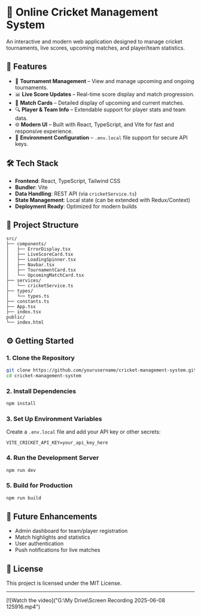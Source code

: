 

# 🏏 Online Cricket Management System

An interactive and modern web application designed to manage cricket tournaments, live scores, upcoming matches, and player/team statistics.

## 🚀 Features

* 📅 **Tournament Management** – View and manage upcoming and ongoing tournaments.
* 📊 **Live Score Updates** – Real-time score display and match progression.
* 🧾 **Match Cards** – Detailed display of upcoming and current matches.
* 🔍 **Player & Team Info** – Extendable support for player stats and team data.
* 🌐 **Modern UI** – Built with React, TypeScript, and Vite for fast and responsive experience.
* 📁 **Environment Configuration** – `.env.local` file support for secure API keys.

## 🛠️ Tech Stack

* **Frontend**: React, TypeScript, Tailwind CSS
* **Bundler**: Vite
* **Data Handling**: REST API (via `cricketService.ts`)
* **State Management**: Local state (can be extended with Redux/Context)
* **Deployment Ready**: Optimized for modern builds

## 📂 Project Structure

```
src/
├── components/
│   ├── ErrorDisplay.tsx
│   ├── LiveScoreCard.tsx
│   ├── LoadingSpinner.tsx
│   ├── Navbar.tsx
│   ├── TournamentCard.tsx
│   └── UpcomingMatchCard.tsx
├── services/
│   └── cricketService.ts
├── types/
│   └── types.ts
├── constants.ts
├── App.tsx
├── index.tsx
public/
└── index.html
```

## ⚙️ Getting Started

### 1. Clone the Repository

```bash
git clone https://github.com/yourusername/cricket-management-system.git
cd cricket-management-system
```

### 2. Install Dependencies

```bash
npm install
```

### 3. Set Up Environment Variables

Create a `.env.local` file and add your API key or other secrets:

```env
VITE_CRICKET_API_KEY=your_api_key_here
```

### 4. Run the Development Server

```bash
npm run dev
```

### 5. Build for Production

```bash
npm run build
```

## 📌 Future Enhancements

* Admin dashboard for team/player registration
* Match highlights and statistics
* User authentication
* Push notifications for live matches

## 📝 License

This project is licensed under the MIT License.

---
[![Watch the video]("G:\My Drive\Screen Recording 2025-06-08 125916.mp4")


